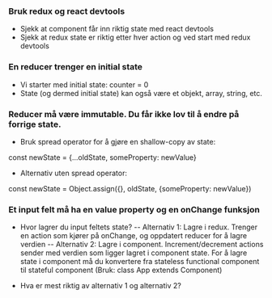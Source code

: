 ### Bruk redux og react devtools

- Sjekk at component får inn riktig state med react devtools
- Sjekk at redux state er riktig etter hver action og ved start med redux devtools


### En reducer trenger en initial state

- Vi starter med initial state: counter = 0
- State (og dermed initial state) kan også være et objekt, array, string, etc.


### Reducer må være immutable. Du får ikke lov til å endre på forrige state.

- Bruk spread operator for å gjøre en shallow-copy av state:

const newState = {...oldState, someProperty: newValue}

- Alternativ uten spread operator:

const newState = Object.assign({}, oldState, {someProperty: newValue})


### Et input felt må ha en value property og en onChange funksjon

- Hvor lagrer du input feltets state?
-- Alternativ 1: Lagre i redux. Trenger en action som kjører på onChange, og oppdatert reducer for å lagre verdien
-- Alternativ 2: Lagre i component. Increment/decrement actions sender med verdien som ligger lagret i component state.
                 For å lagre state i component må du konvertere fra stateless functional component til stateful component (Bruk: class App extends Component)

- Hva er mest riktig av alternativ 1 og alternativ 2?
